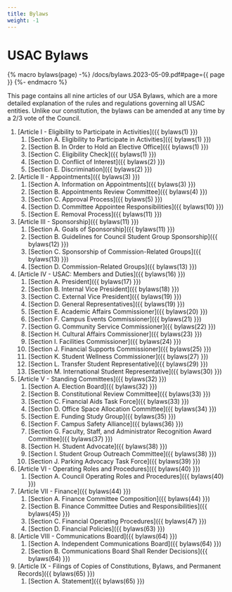 ```yaml
---
title: Bylaws
weight: -1
---
```


# USAC Bylaws

{% macro bylaws(page) -%}
/docs/bylaws.2023-05-09.pdf#page={{ page }}
{%- endmacro %}

This page contains all nine articles of our USA Bylaws, which are a more detailed explanation of the rules and regulations governing all USAC entities. Unlike our constitution, the bylaws can be amended at any time by a 2/3 vote of the Council.

1. [Article I - Eligibility to Participate in Activities]({{ bylaws(1) }})
	1. [Section A. Eligibility to Participate in Activities]({{ bylaws(1) }})
	2. [Section B. In Order to Hold an Elective Office]({{ bylaws(1) }})
	3. [Section C. Eligibility Check]({{ bylaws(1) }})
	4. [Section D. Conflict of Interest]({{ bylaws(2) }})
	5. [Section E. Discrimination]({{ bylaws(2) }})
2. [Article II - Appointments]({{ bylaws(3) }})
	1. [Section A. Information on Appointments]({{ bylaws(3) }})
	2. [Section B. Appointments Review Committee]({{ bylaws(4) }})
	3. [Section C. Approval Process]({{ bylaws(5) }})
	4. [Section D. Committee Appointee Responsibilities]({{ bylaws(10) }})
	5. [Section E. Removal Process]({{ bylaws(11) }})
3. [Article III - Sponsorship]({{ bylaws(11) }})
	1. [Section A. Goals of Sponsorship]({{ bylaws(11) }})
	2. [Section B. Guidelines for Council Student Group Sponsorship]({{ bylaws(12) }})
	3. [Section C. Sponsorship of Commission-Related Groups]({{ bylaws(13) }})
	4. [Section D. Commission-Related Groups]({{ bylaws(13) }})
4. [Article IV - USAC: Members and Duties]({{ bylaws(16) }})
	1. [Section A. President]({{ bylaws(17) }})
	2. [Section B. Internal Vice President]({{ bylaws(18) }})
	3. [Section C. External Vice President]({{ bylaws(19) }})
	4. [Section D. General Representatives]({{ bylaws(19) }})
	5. [Section E. Academic Affairs Commissioner]({{ bylaws(20) }})
	6. [Section F. Campus Events Commissioner]({{ bylaws(21) }})
	7. [Section G. Community Service Commissioner]({{ bylaws(22) }})
	8. [Section H. Cultural Affairs Commissioner]({{ bylaws(23) }})
	9. [Section I. Facilities Commissioner]({{ bylaws(24) }})
	10. [Section J. Financial Supports Commissioner]({{ bylaws(25) }})
	11. [Section K. Student Wellness Commissioner]({{ bylaws(27) }})
	12. [Section L. Transfer Student Representative]({{ bylaws(29) }})
	13. [Section M. International Student Representative]({{ bylaws(30) }})
5. [Article V - Standing Committees]({{ bylaws(32) }})
	1. [Section A. Election Board]({{ bylaws(32) }})
	2. [Section B. Constitutional Review Committee]({{ bylaws(33) }})
	3. [Section C. Financial Aids Task Force]({{ bylaws(33) }})
	4. [Section D. Office Space Allocation Committee]({{ bylaws(34) }})
	5. [Section E. Funding Study Group]({{ bylaws(35) }})
	6. [Section F. Campus Safety Alliance]({{ bylaws(36) }})
	7. [Section G. Faculty, Staff, and Administrator Recognition Award Committee]({{ bylaws(37) }})
	8. [Section H. Student Advocate]({{ bylaws(38) }})
	9. [Section I. Student Group Outreach Committee]({{ bylaws(38) }})
	10. [Section J. Parking Advocacy Task Force]({{ bylaws(39) }})
6. [Article VI - Operating Roles and Procedures]({{ bylaws(40) }})
	1. [Section A. Council Operating Roles and Procedures]({{ bylaws(40) }})
7. [Article VII - Finance]({{ bylaws(44) }})
	1. [Section A. Finance Committee Composition]({{ bylaws(44) }})
	2. [Section B. Finance Committee Duties and Responsibilities]({{ bylaws(45) }})
	3. [Section C. Financial Operating Procedures]({{ bylaws(47) }})
	4. [Section D. Financial Policies]({{ bylaws(63) }})
8. [Article VIII - Communications Board]({{ bylaws(64) }})
	1. [Section A. Independent Communications Board]({{ bylaws(64) }})
	2. [Section B. Communications Board Shall Render Decisions]({{ bylaws(64) }})
9. [Article IX - Filings of Copies of Constitutions, Bylaws, and Permanent Records]({{ bylaws(65) }})
	1. [Section A. Statement]({{ bylaws(65) }})
